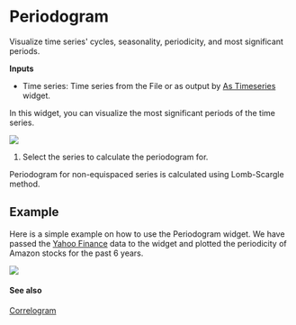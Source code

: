Periodogram
===========

Visualize time series' cycles, seasonality, periodicity, and most significant periods.

**Inputs**

- Time series: Time series from the File or as output by [As Timeseries](as_timeseries.md) widget.

In this widget, you can visualize the most significant periods of the time series.

![](images/periodogram.png)

1. Select the series to calculate the periodogram for.

Periodogram for non-equispaced series is calculated using Lomb-Scargle method.

Example
-------

Here is a simple example on how to use the Periodogram widget. We have passed the [Yahoo Finance](yahoo_finance.md) data to the widget and plotted the periodicity of Amazon stocks for the past 6 years.

![](images/Periodogram-Example.png)

#### See also

[Correlogram](correlogram.md)
